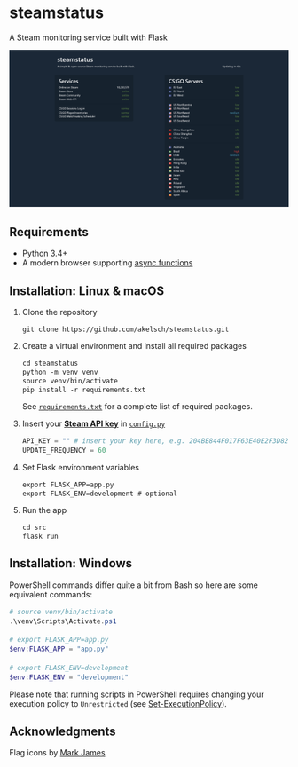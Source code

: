 # steamstatus

A Steam monitoring service built with Flask

<img src="screenshot.png" width="720">

## Requirements

- Python 3.4+
- A modern browser supporting [async functions](https://caniuse.com/#feat=async-functions)

## Installation: Linux & macOS

1. Clone the repository

    ```Shell
    git clone https://github.com/akelsch/steamstatus.git
    ```

2. Create a virtual environment and install all required packages

    ```Shell
    cd steamstatus
    python -m venv venv
    source venv/bin/activate
    pip install -r requirements.txt
    ```

    See [`requirements.txt`](requirements.txt) for a complete list of required packages.

3. Insert your **[Steam API key](https://steamcommunity.com/dev/apikey)** in [`config.py`](src/config.py)

    ```Python
    API_KEY = "" # insert your key here, e.g. 204BE844F017F63E40E2F3D820EB8E9E
    UPDATE_FREQUENCY = 60
    ```

4. Set Flask environment variables

    ```Shell
    export FLASK_APP=app.py
    export FLASK_ENV=development # optional
    ```

5. Run the app

    ```Shell
    cd src
    flask run
    ```

## Installation: Windows

PowerShell commands differ quite a bit from Bash so here are some equivalent commands:

```PowerShell
# source venv/bin/activate
.\venv\Scripts\Activate.ps1

# export FLASK_APP=app.py
$env:FLASK_APP = "app.py"

# export FLASK_ENV=development
$env:FLASK_ENV = "development"
```

Please note that running scripts in PowerShell requires changing your execution policy to `Unrestricted` (see [Set-ExecutionPolicy](https://docs.microsoft.com/en-us/powershell/module/microsoft.powershell.security/set-executionpolicy?view=powershell-6)).

## Acknowledgments

Flag icons by [Mark James](http://www.famfamfam.com/lab/icons/flags/)
